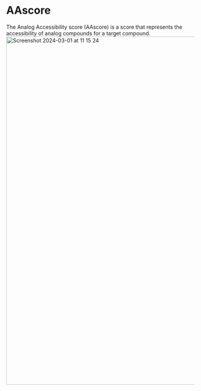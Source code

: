 # AAscore
The Analog Accessibility score (AAscore) is a score that represents the accessibility of analog compounds for a target compound.
<img width="932" alt="Screenshot 2024-03-01 at 11 15 24" src="https://github.com/U-T100/AAscore/assets/48980320/3a78c754-618b-4c48-b79f-55cf7107fca3">



